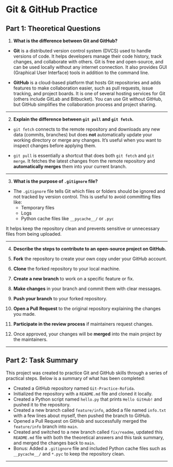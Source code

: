 # Git & GitHub Practice

## Part 1: Theoretical Questions 

1. **What is the difference between Git and GitHub?**

- **Git** is a distributed version control system (DVCS) used to handle versions of code. It helps developers manage their code history, track changes, and collaborate with others. Git is free and open-source, and can be used locally without any internet connection. It also provides GUI (Graphical User Interface) tools in addition to the command line.

- **GitHub** is a cloud-based platform that hosts Git repositories and adds features to make collaboration easier, such as pull requests, issue tracking, and project boards. It is one of several hosting services for Git (others include GitLab and Bitbucket). You can use Git without GitHub, but GitHub simplifies the collaboration process and project sharing.

---

2. **Explain the difference between `git pull` and `git fetch`.**

- `git fetch` connects to the remote repository and downloads any new data (commits, branches) but does **not** automatically update your working directory or merge any changes. It’s useful when you want to inspect changes before applying them.

- `git pull` is essentially a shortcut that does both `git fetch` and `git merge`. It fetches the latest changes from the remote repository and **automatically merges** them into your current branch.

---

3. **What is the purpose of `.gitignore` file?**

- The `.gitignore` file tells Git which files or folders should be ignored and not tracked by version control. This is useful to avoid committing files like:
  - Temporary files
  - Logs
  - Python cache files like `__pycache__/` or `.pyc`

It helps keep the repository clean and prevents sensitive or unnecessary files from being uploaded.

---

4. **Describe the steps to contribute to an open-source project on GitHub.**

1. **Fork** the repository to create your own copy under your GitHub account.
2. **Clone** the forked repository to your local machine.
3. **Create a new branch** to work on a specific feature or fix.
4. **Make changes** in your branch and commit them with clear messages.
5. **Push your branch** to your forked repository.
6. **Open a Pull Request** to the original repository explaining the changes you made.
7. **Participate in the review process** if maintainers request changes.
8. Once approved, your changes will be **merged** into the main project by the maintainers.

---

## Part 2: Task Summary

This project was created to practice Git and GitHub skills through a series of practical steps. Below is a summary of what has been completed:

-  Created a GitHub repository named `Git-Practice-Rofida`.
-  Initialized the repository with a `README.md` file and cloned it locally.
-  Created a Python script named `hello.py` that prints `Hello GitHub!` and pushed it to the repository.
-  Created a new branch called `feature/info`, added a file named `info.txt` with a few lines about myself, then pushed the branch to GitHub.
-  Opened a Pull Request on GitHub and successfully merged the `feature/info` branch into `main`.
- Created and switched to a new branch called `fix/readme`, updated this `README.md` file with both the theoretical answers and this task summary, and merged the changes back to `main`.
- Bonus: Added a `.gitignore` file and included Python cache files such as `__pycache__/` and `*.pyc` to keep the repository clean.

---


